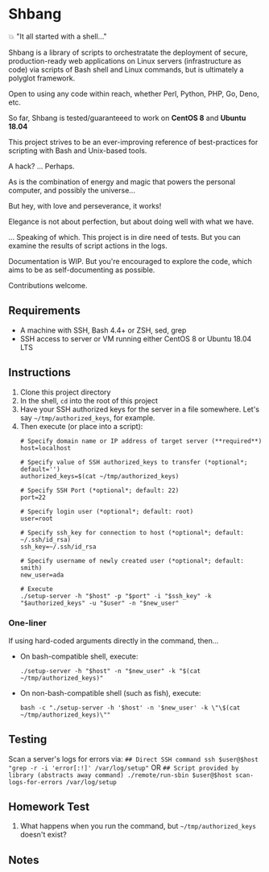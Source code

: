 # Shbang

💥 "It all started with a shell..."

Shbang is a library of scripts to orchestratate the deployment of secure,
production-ready web applications on Linux servers (infrastructure as code)
via scripts of Bash shell and Linux commands, but is ultimately a polyglot framework.

Open to using any code within reach, whether Perl, Python, PHP, Go, Deno, etc.

So far, Shbang is tested/guaranteeed to work on **CentOS 8** and **Ubuntu 18.04**

This project strives to be an ever-improving reference of best-practices
for scripting with Bash and Unix-based tools.


A hack? ... Perhaps.

As is the combination of energy and magic that powers the personal computer,
and possibly the universe...

But hey, with love and perseverance, it works!

Elegance is not about perfection, but about doing well with what we have.

... Speaking of which. This project is in dire need of tests.
But you can examine the results of script actions in the logs.

Documentation is WIP. But you're encouraged to explore the code, which aims
to be as self-documenting as possible.


Contributions welcome.


## Requirements

- A machine with SSH, Bash 4.4+ or ZSH, sed, grep
- SSH access to server or VM running either CentOS 8 or Ubuntu 18.04 LTS

## Instructions

1. Clone this project directory
2. In the shell, `cd` into the root of this project
3. Have your SSH authorized keys for the server in a file somewhere. Let's say `~/tmp/authorized_keys`, for example.
4. Then execute (or place into a script):
	```
	# Specify domain name or IP address of target server (**required**)
	host=localhost

	# Specify value of SSH authorized_keys to transfer (*optional*; default='')
	authorized_keys=$(cat ~/tmp/authorized_keys)

	# Specify SSH Port (*optional*; default: 22)
	port=22

	# Specify login user (*optional*; default: root)
	user=root

	# Specify ssh_key for connection to host (*optional*; default: ~/.ssh/id_rsa)
	ssh_key=~/.ssh/id_rsa

	# Specify username of newly created user (*optional*; default: smith)
	new_user=ada

	# Execute
	./setup-server -h "$host" -p "$port" -i "$ssh_key" -k "$authorized_keys" -u "$user" -n "$new_user"
	```

### One-liner

If using hard-coded arguments directly in the command, then...

- On bash-compatible shell, execute:
	```
	./setup-server -h "$host" -n "$new_user" -k "$(cat ~/tmp/authorized_keys)"
	```

- On non-bash-compatible shell (such as fish), execute:
	```
	bash -c "./setup-server -h '$host' -n '$new_user' -k \"\$(cat ~/tmp/authorized_keys)\""
	```

## Testing

Scan a server's logs for errors via:
	```
	## Direct SSH command
	ssh $user@$host "grep -r -i 'error[:!]' /var/log/setup"
	```
	OR
	```
	## Script provided by library (abstracts away command)
	./remote/run-sbin $user@$host scan-logs-for-errors /var/log/setup
	```

## Homework Test

1. What happens when you run the command, but `~/tmp/authorized_keys` doesn't exist?


## Notes


